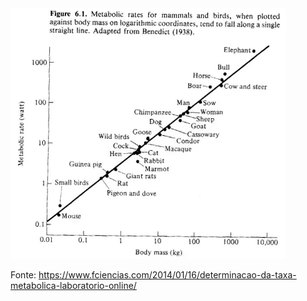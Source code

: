 

<img src="./imagenes/relacao.webp">

Fonte: https://www.fciencias.com/2014/01/16/determinacao-da-taxa-metabolica-laboratorio-online/